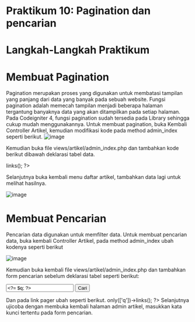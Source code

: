 # Praktikum 10: Pagination dan pencarian
# Langkah-Langkah Praktikum
# Membuat Pagination
Pagination merupakan proses yang digunakan untuk membatasi tampilan yang panjang 
dari data yang banyak pada sebuah website. Fungsi pagination adalah memecah tampilan 
menjadi beberapa halaman tergantung banyaknya data yang akan ditampilkan pada 
setiap halaman.
Pada Codeigniter 4, fungsi pagination sudah tersedia pada Library sehingga cukup mudah 
menggunakannya.
Untuk membuat pagination, buka Kembali Controller Artikel, kemudian modifikasi kode 
pada method admin_index seperti berikut. 
![image](https://github.com/WiwinWNR/Tugas-7-Pemograman-Web/assets/115921167/27005655-32ff-4aa0-8f0e-ac66ab0b9236)

Kemudian buka file views/artikel/admin_index.php dan tambahkan kode berikut dibawah deklarasi tabel data.
 <?= $pager->links(); ?>

Selanjutnya buka kembali menu daftar artikel, tambahkan data lagi untuk melihat hasilnya.

![image](https://github.com/WiwinWNR/Tugas-7-Pemograman-Web/assets/115921167/b89d4fff-9025-4e1f-b643-e981349e898e)

# Membuat Pencarian
Pencarian data digunakan untuk memfilter data.
Untuk membuat pencarian data, buka kembali Controller Artikel, pada method admin_index ubah kodenya seperti berikut

![image](https://github.com/WiwinWNR/Tugas-7-Pemograman-Web/assets/115921167/5975a4b4-45e1-4907-9a53-f79b9400b9df)

Kemudian buka kembali file views/artikel/admin_index.php dan tambahkan form 
pencarian sebelum deklarasi tabel seperti berikut:
<form method="get" class="form-search">
 <input type="text" name="q" value="<?= $q; ?>" placeholder="Cari data">
 <input type="submit" value="Cari" class="btn btn-primary">
</form>
Dan pada link pager ubah seperti berikut.
<?= $pager->only(['q'])->links(); ?>
Selanjutnya ujicoba dengan membuka kembali halaman admin artikel, masukkan kata 
kunci tertentu pada form pencarian.
